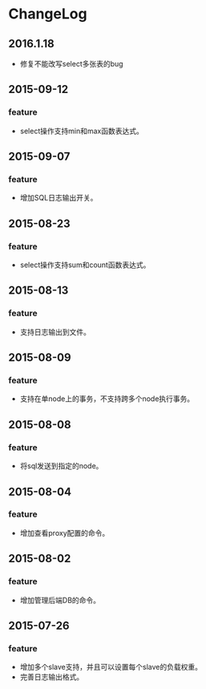 # ChangeLog

## 2016.1.18
* 修复不能改写select多张表的bug

## 2015-09-12
### feature
* select操作支持min和max函数表达式。

## 2015-09-07
### feature
* 增加SQL日志输出开关。

## 2015-08-23
### feature
* select操作支持sum和count函数表达式。

## 2015-08-13
### feature
* 支持日志输出到文件。

## 2015-08-09
### feature
* 支持在单node上的事务，不支持跨多个node执行事务。

## 2015-08-08
### feature
* 将sql发送到指定的node。

## 2015-08-04
### feature
* 增加查看proxy配置的命令。

## 2015-08-02
### feature
* 增加管理后端DB的命令。

## 2015-07-26
### feature
* 增加多个slave支持，并且可以设置每个slave的负载权重。
* 完善日志输出格式。

	